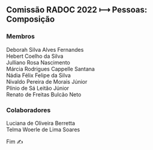 ## Comissão RADOC 2022 &#x27FC; Pessoas: Composição

### Membros

Deborah Silva Alves Fernandes<br>
Hebert Coelho da Silva<br>
Julliano Rosa Nascimento<br>
Márcia Rodrigues Cappelle Santana<br>
Nádia Félix Felipe da Silva<br>
Nivaldo Pereira de Morais Júnior<br>
Plínio de Sá Leitão Júnior<br>
Renato de Freitas Bulcão Neto<br>

### Colaboradores

Luciana de Oliveira Berretta<br>
Telma Woerle de Lima Soares<br>

Fim &#9997;
